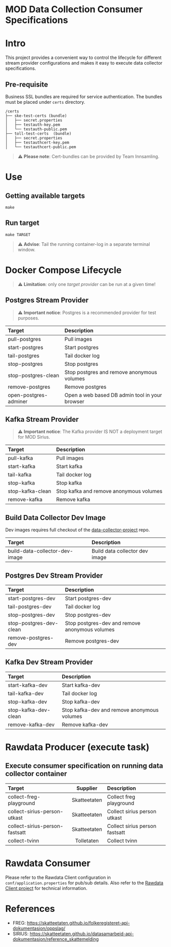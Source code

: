 # MOD Data Collection Consumer Specifications

# Intro

This project provides a convenient way to control the lifecycle for different stream provider configurations and makes it easy to execute data collector specifications.

## Pre-requisite

Business SSL bundles are required for service authentication. The bundles must be placed under `certs` directory.

```
/certs
├── ske-test-certs (bundle)
│   ├── secret.properties
│   ├── testauth-key.pem
│   └── testauth-public.pem
├── toll-test-certs  (bundle)
│   ├── secret.properties
│   ├── testauthcert-key.pem
│   └── testauthcert-public.pem
```

> ⚠️ **Please note**: Cert-bundles can be provided by Team Innsamling.

# Use

## Getting available targets

```
make
```

## Run target

```
make TARGET
```

> ⚠️ **Advise**: Tail the running container-log in a separate terminal window.

# Docker Compose Lifecycle

> ⚠️ **Limitation**: only one _target provider_ can be run at a given time!

## Postgres Stream Provider

> ⚠️ **Important notice**: Postgres is a recommended provider for test purposes.

|Target                         |Description                                     |
|:------------------------------|:-----------------------------------------------|
|pull-postgres                  |Pull images                                     |
|start-postgres                 |Start postgres                                  |
|tail-postgres                  |Tail docker log                                 |
|stop-postgres                  |Stop postgres                                   |
|stop-postgres-clean            |Stop postgres and remove anonymous volumes      |
|remove-postgres                |Remove postgres                                 |
|open-postgres-adminer          |Open a web based DB admin tool in your browser  |

## Kafka Stream Provider

> ⚠️ **Important notice**: The Kafka provider IS NOT a deployment target for MOD Sirius.

|Target                         |Description                                     |
|:------------------------------|:-----------------------------------------------|
|pull-kafka                     |Pull images                                     |
|start-kafka                    |Start kafka                                     |
|tail-kafka                     |Tail docker log                                 |
|stop-kafka                     |Stop kafka                                      |
|stop-kafka-clean               |Stop kafka and remove anonymous volumes         |
|remove-kafka                   |Remove kafka                                    |

## Build Data Collector Dev Image

Dev images requires full checkout of the [data-collector-project](https://github.com/statisticsnorway/data-collector-project) repo.

|Target                         |Description                                     |
|:------------------------------|:-----------------------------------------------|
|build-data-collector-dev-image |Build data collector dev image                  |

## Postgres Dev Stream Provider

|Target                         |Description                                     |
|:------------------------------|:-----------------------------------------------|
|start-postgres-dev             |Start postgres-dev                              |
|tail-postgres-dev              |Tail docker log                                 |
|stop-postgres-dev              |Stop postgres-dev                               |
|stop-postgres-dev-clean        |Stop postgres-dev and remove anonymous volumes  |
|remove-postgres-dev            |Remove postgres-dev                             |

## Kafka Dev Stream Provider

|Target                         |Description                                     |
|:------------------------------|:-----------------------------------------------|
|start-kafka-dev                |Start kafka-dev                                 |
|tail-kafka-dev                 |Tail docker log                                 |
|stop-kafka-dev                 |Stop kafka-dev                                  |
|stop-kafka-dev-clean           |Stop kafka-dev and remove anonymous volumes     |
|remove-kafka-dev               |Remove kafka-dev                                |

# Rawdata Producer (execute task)

## Execute consumer specification on running data collector container

|Target                         |Supplier     |Description                                     |
|:------------------------------|:-----------:|:-----------------------------------------------|
|collect-freg-playground        |Skatteetaten |Collect freg playground                         |
|collect-sirius-person-utkast   |Skatteetaten |Collect sirius person utkast                    |
|collect-sirius-person-fastsatt |Skatteetaten |Collect sirius person fastsatt                  |
|collect-tvinn                  |Tolletaten   |Collect tvinn                                   |


# Rawdata Consumer

Please refer to the Rawdata Client configuration in `conf/application.properties` for pub/sub details. Also refer to the [Rawdata Client project](https://github.com/statisticsnorway/rawdata-client-project) for technical information.

# References

* FREG: https://skatteetaten.github.io/folkeregisteret-api-dokumentasjon/oppslag/
* SIRIUS: https://skatteetaten.github.io/datasamarbeid-api-dokumentasjon/reference_skattemelding